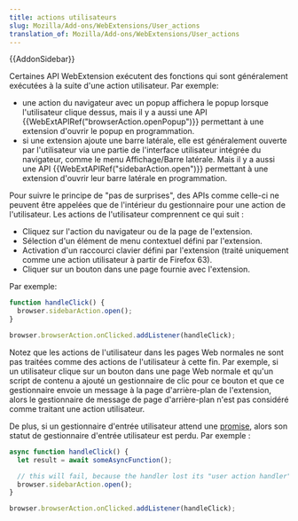 ```yaml
---
title: actions utilisateurs
slug: Mozilla/Add-ons/WebExtensions/User_actions
translation_of: Mozilla/Add-ons/WebExtensions/User_actions
---
```


{{AddonSidebar}}

Certaines API WebExtension exécutent des fonctions qui sont généralement exécutées à la suite d'une action utilisateur. Par exemple:

- une action du navigateur avec un popup affichera le popup lorsque l'utilisateur clique dessus, mais il y a aussi une API {{WebExtAPIRef("browserAction.openPopup")}} permettant à une extension d'ouvrir le popup en programmation.
- si une extension ajoute une barre latérale, elle est généralement ouverte par l'utilisateur via une partie de l'interface utilisateur intégrée du navigateur, comme le menu Affichage/Barre latérale. Mais il y a aussi une API {{WebExtAPIRef("sidebarAction.open")}} permettant à une extension d'ouvrir leur barre latérale en programmation.

Pour suivre le principe de "pas de surprises", des APIs comme celle-ci ne peuvent être appelées que de l'intérieur du gestionnaire pour une action de l'utilisateur. Les actions de l'utilisateur comprennent ce qui suit :

- Cliquez sur l'action du navigateur ou de la page de l'extension.
- Sélection d'un élément de menu contextuel défini par l'extension.
- Activation d'un raccourci clavier défini par l'extension (traité uniquement comme une action utilisateur à partir de Firefox 63).
- Cliquer sur un bouton dans une page fournie avec l'extension.

Par exemple:

```js
function handleClick() {
  browser.sidebarAction.open();
}

browser.browserAction.onClicked.addListener(handleClick);
```

Notez que les actions de l'utilisateur dans les pages Web normales ne sont pas traitées comme des actions de l'utilisateur à cette fin. Par exemple, si un utilisateur clique sur un bouton dans une page Web normale et qu'un script de contenu a ajouté un gestionnaire de clic pour ce bouton et que ce gestionnaire envoie un message à la page d'arrière-plan de l'extension, alors le gestionnaire de message de page d'arrière-plan n'est pas considéré comme traitant une action utilisateur.

De plus, si un gestionnaire d'entrée utilisateur attend une [promise](/fr/docs/Web/JavaScript/Reference/Objets_globaux/Promise), alors son statut de gestionnaire d'entrée utilisateur est perdu. Par exemple :

```js
async function handleClick() {
  let result = await someAsyncFunction();

  // this will fail, because the handler lost its "user action handler" status
  browser.sidebarAction.open();
}

browser.browserAction.onClicked.addListener(handleClick);
```
